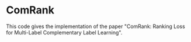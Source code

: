 # ComRank
This code gives the implementation  of the paper "ComRank: Ranking Loss for Multi-Label Complementary Label Learning". 
